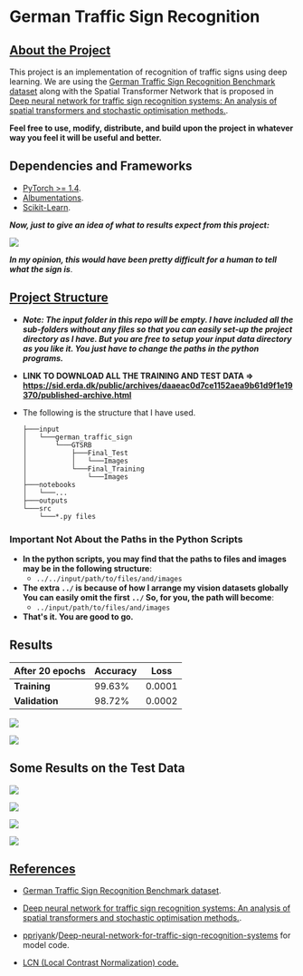 # German Traffic Sign Recognition



## <u>About the Project</u>

This project is an implementation of recognition of traffic signs using deep learning. We are using the [German Traffic Sign Recognition Benchmark dataset](http://benchmark.ini.rub.de/index.php?section=gtsrb&subsection=news) along with the Spatial Transformer Network that is proposed in [Deep neural network for traffic sign recognition systems: An analysis of spatial transformers and stochastic optimisation methods.](https://www.sciencedirect.com/science/article/pii/S0893608018300054?casa_token=afsB9kq_U2EAAAAA:DV_6RTfBv_uXzZ27SAHceBr4l5zjfvqzfNGm90WnUWZEOigpjX73pUPEDFlWre82oLrqhTN5-P-7).



**Feel free to use, modify, distribute, and build upon the project in whatever way you feel it will be useful and better.**



## Dependencies and Frameworks

* [PyTorch >= 1.4](https://github.com/sovit-123/German-Traffic-Sign-Recognition-with-Deep-Learning/blob/master/outputs/00008.png?raw=true).
* [Albumentations](https://albumentations.ai/).
* [Scikit-Learn](https://scikit-learn.org/stable/index.html).



***Now, just to give an idea of what to results expect from this project:***

![](https://github.com/sovit-123/German-Traffic-Sign-Recognition-with-Deep-Learning/blob/master/outputs/00008.png?raw=true)

***In my opinion, this would have been pretty difficult for a human to tell what the sign is***.



## <u>Project Structure</u>

* ***Note: The input folder in this repo will be empty. I have included all the sub-folders without any files so that you can easily set-up the project directory as I have. But you are free to setup your input data directory as you like it. You just have to change the paths in the python programs.***

* **LINK TO DOWNLOAD ALL THE TRAINING AND TEST DATA => https://sid.erda.dk/public/archives/daaeac0d7ce1152aea9b61d9f1e19370/published-archive.html**

* The following is the structure that I have used.

  ```
  ├───input
  │   └───german_traffic_sign
  │       └───GTSRB
  │           ├───Final_Test
  │           │   └───Images
  │           └───Final_Training
  │               └───Images
  ├───notebooks
  │   └───...
  ├───outputs
  └───src
      └───*.py files
  ```

### Important Not About the Paths in the Python Scripts

* **In the python scripts, you may find that the paths to files and images may be in the following structure**:
  * `../../input/path/to/files/and/images`
* **The extra `../`  is because of how I arrange my vision datasets globally** **You can easily omit the first `../` So, for you, the path will become**:
  * `../input/path/to/files/and/images`
* **That's it. You are good to go.**



## Results

| After 20 epochs | Accuracy | Loss   |
| --------------- | -------- | ------ |
| **Training**    | 99.63%   | 0.0001 |
| **Validation**  | 98.72%   | 0.0002 |

![](https://github.com/sovit-123/German-Traffic-Sign-Recognition-with-Deep-Learning/blob/master/outputs/accuracy.png?raw=true)

![](https://github.com/sovit-123/German-Traffic-Sign-Recognition-with-Deep-Learning/blob/master/outputs/loss.png?raw=true)



## Some Results on the Test Data

![](https://github.com/sovit-123/German-Traffic-Sign-Recognition-with-Deep-Learning/blob/master/outputs/00000.png?raw=true)

![](https://github.com/sovit-123/German-Traffic-Sign-Recognition-with-Deep-Learning/blob/master/outputs/00001.png?raw=true)

![](https://github.com/sovit-123/German-Traffic-Sign-Recognition-with-Deep-Learning/blob/master/outputs/00004.png?raw=true)

![](https://github.com/sovit-123/German-Traffic-Sign-Recognition-with-Deep-Learning/blob/master/outputs/00009.png?raw=true)





## <u>References</u>

* [German Traffic Sign Recognition Benchmark dataset](http://benchmark.ini.rub.de/index.php?section=gtsrb&subsection=news).

* [Deep neural network for traffic sign recognition systems: An analysis of spatial transformers and stochastic optimisation methods.](https://www.sciencedirect.com/science/article/pii/S0893608018300054?casa_token=afsB9kq_U2EAAAAA:DV_6RTfBv_uXzZ27SAHceBr4l5zjfvqzfNGm90WnUWZEOigpjX73pUPEDFlWre82oLrqhTN5-P-7).
* [ppriyank](https://github.com/ppriyank)/[Deep-neural-network-for-traffic-sign-recognition-systems](https://github.com/ppriyank/Deep-neural-network-for-traffic-sign-recognition-systems) for model code.
* [LCN (Local Contrast Normalization) code.](https://github.com/dibyadas/Visualize-Normalizations)

